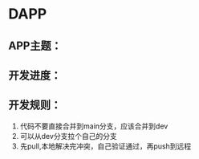 # DAPP

## APP主题：

## 开发进度：

## 开发规则：
1. 代码不要直接合并到main分支，应该合并到dev
2. 可以从dev分支拉个自己的分支
3. 先pull,本地解决完冲突，自己验证通过，再push到远程

